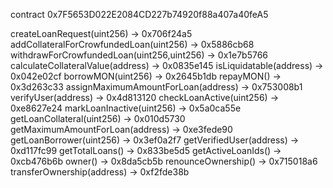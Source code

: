 contract 0x7F5653D022E2084CD227b74920f88a407a40feA5

createLoanRequest(uint256) -> 0x706f24a5
addCollateralForCrowfundedLoan(uint256) -> 0x5886cb68
withdrawForCrowfundedLoan(uint256,uint256) -> 0x1e7b5766
calculateCollateralValue(address) -> 0x0835e145
isLiquidatable(address) -> 0x042e02cf
borrowMON(uint256) -> 0x2645b1db
repayMON() -> 0x3d263c33
assignMaximumAmountForLoan(address) -> 0x753008b1
verifyUser(address) -> 0x4d813120
checkLoanActive(uint256) -> 0xe8627e24
markLoanInactive(uint256) -> 0x5a0ca55e
getLoanCollateral(uint256) -> 0x010d5730
getMaximumAmountForLoan(address) -> 0xe3fede90
getLoanBorrower(uint256) -> 0x3ef0a2f7
getVerifiedUser(address) -> 0xd117fc99
getTotalLoans() -> 0x833be5d5
getActiveLoanIds() -> 0xcb476b6b
owner() -> 0x8da5cb5b
renounceOwnership() -> 0x715018a6
transferOwnership(address) -> 0xf2fde38b